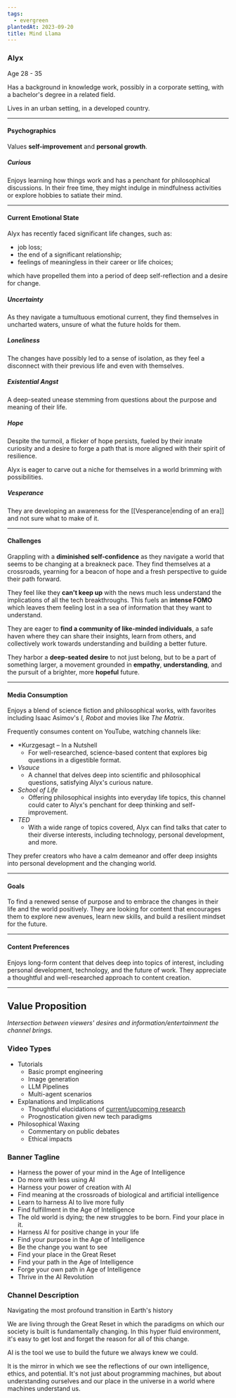 ```yaml
---
tags:
  - evergreen
plantedAt: 2023-09-20
title: Mind Llama
---
```

### Alyx
Age 28 - 35

Has a background in knowledge work, possibly in a corporate setting, with a bachelor's degree in a related field.

Lives in an urban setting, in a developed country.

---
#### Psychographics

Values **self-improvement** and **personal growth**.

##### Curious

Enjoys learning how things work and has a penchant for philosophical discussions. In their free time, they might indulge in mindfulness activities or explore hobbies to satiate their mind.

---
#### Current Emotional State

Alyx has recently faced significant life changes, such as:

* job loss;
* the end of a significant relationship;
* feelings of meaningless in their career or life choices;

which have propelled them into a period of deep self-reflection and a desire for change.

##### Uncertainty

As they navigate a tumultuous emotional current, they find themselves in uncharted waters, unsure of what the future holds for them.

##### Loneliness

The changes have possibly led to a sense of isolation, as they feel a disconnect with their previous life and even with themselves.

##### Existential Angst
A deep-seated unease stemming from questions about the purpose and meaning of their life.

##### Hope

Despite the turmoil, a flicker of hope persists, fueled by their innate curiosity and a desire to forge a path that is more aligned with their spirit of resilience.

Alyx is eager to carve out a niche for themselves in a world brimming with possibilities.

##### Vesperance

They are developing an awareness for the [[Vesperance|ending of an era]] and not sure what to make of it.

---
#### Challenges

Grappling with a **diminished self-confidence** as they navigate a world that seems to be changing at a breakneck pace. They find themselves at a crossroads, yearning for a beacon of hope and a fresh perspective to guide their path forward.

They feel like they **can't keep up** with the news much less understand the implications of all the tech breakthroughs. This fuels an **intense FOMO** which leaves them feeling lost in a sea of information that they want to understand.

They are eager to **find a community of like-minded individuals**, a safe haven where they can share their insights, learn from others, and collectively work towards understanding and building a better future.

They harbor a **deep-seated desire** to not just belong, but to be a part of something larger, a movement grounded in **empathy**, **understanding**, and the pursuit of a brighter, more **hopeful** future.

---
#### Media Consumption

Enjoys a blend of science fiction and philosophical works, with favorites including Isaac Asimov's *I, Robot* and movies like *The Matrix*.

Frequently consumes content on YouTube, watching channels like:

* *​Kurzgesagt – In a Nutshell
	* For well-researched, science-based content that explores big questions in a digestible format.
* *Vsauce*
	* A channel that delves deep into scientific and philosophical questions, satisfying Alyx's curious nature.
* *School of Life*
	* Offering philosophical insights into everyday life topics, this channel could cater to Alyx's penchant for deep thinking and self-improvement.
* *TED*
	* With a wide range of topics covered, Alyx can find talks that cater to their diverse interests, including technology, personal development, and more.

They prefer creators who have a calm demeanor and offer deep insights into personal development and the changing world.

---
#### Goals

To find a renewed sense of purpose and to embrace the changes in their life and the world positively. They are looking for content that encourages them to explore new avenues, learn new skills, and build a resilient mindset for the future.

---
#### Content Preferences

Enjoys long-form content that delves deep into topics of interest, including personal development, technology, and the future of work. They appreciate a thoughtful and well-researched approach to content creation.

---

## Value Proposition

*Intersection between viewers' desires and information/entertainment the channel brings.*

### Video Types

* Tutorials
	* Basic prompt engineering
	* Image generation
	* LLM Pipelines
	* Multi-agent scenarios
* Explanations and Implications
	* Thoughtful elucidations of [current/upcoming research](https://arxiv.org/)
	* Prognostication given new tech paradigms
* Philosophical Waxing
	* Commentary on public debates
	* Ethical impacts

### Banner Tagline

* Harness the power of your mind in the Age of Intelligence
* Do more with less using AI
* Harness your power of creation with AI
* Find meaning at the crossroads of biological and artificial intelligence
* Learn to harness AI to live more fully
* Find fulfillment in the Age of Intelligence
* The old world is dying; the new struggles to be born. Find your place in it.
* Harness AI for positive change in your life
* Find your purpose in the Age of Intelligence
* Be the change you want to see
* Find your place in the Great Reset
* Find your path in the Age of Intelligence
* Forge your own path in Age of Intelligence
* Thrive in the AI Revolution

### Channel Description

Navigating the most profound transition in Earth's history

We are living through the Great Reset in which the paradigms on which our society is built is fundamentally changing. In this hyper fluid environment, it's easy to get lost and forget the reason for all of this change.

AI is the tool we use to build the future we always knew we could.

It is the mirror in which we see the reflections of our own intelligence, ethics, and potential. It's not just about programming machines, but about understanding ourselves and our place in the universe in a world where machines understand us.